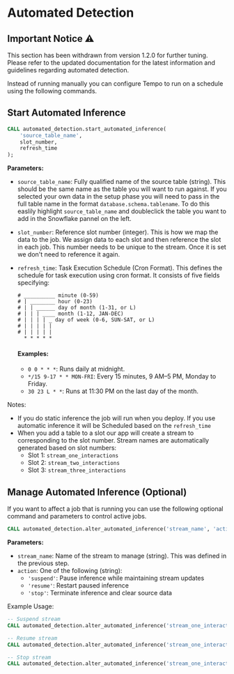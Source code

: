 # Automated Detection

## Important Notice ⚠️
This section has been withdrawn from version 1.2.0 for further tuning. Please refer to the updated documentation for the latest information and guidelines regarding automated detection.


Instead of running manually you can configure Tempo to run on a schedule using the following commands. 

## Start Automated Inference
```sql
CALL automated_detection.start_automated_inference(
    'source_table_name',
    slot_number,
    refresh_time
);
```
**Parameters:**
- `source_table_name`: Fully qualified name of the source table (string).  This should be the same name as the table you will want to run against.  If you selected your own data in the setup phase you will need to pass in the full table name in the format `database.schema.tablename`.  To do this easlily highlight `source_table_name` and doubleclick the table you want to add in the Snowflake pannel on the left. 
- `slot_number`: Reference slot number (integer). This is how we map the data to the job. We assign data to each slot and then reference the slot in each job. This number needs to be unique to the stream.  Once it is set we don't need to reference it again. 
- `refresh_time`: Task Execution Schedule (Cron Format). This defines the schedule for task execution using cron format. It consists of five fields specifying: 

    ```
    # __________ minute (0-59)
    # | ________ hour (0-23)
    # | | ______ day of month (1-31, or L)
    # | | | ____ month (1-12, JAN-DEC)
    # | | | | _ day of week (0-6, SUN-SAT, or L)
    # | | | | |
    # | | | | |
      * * * * *
    ```
    
    #### Examples:
    - `0 0 * * *`: Runs daily at midnight.  
    - `*/15 9-17 * * MON-FRI`: Every 15 minutes, 9 AM–5 PM, Monday to Friday.  
    - `30 23 L * *`: Runs at 11:30 PM on the last day of the month.  

Notes:
- If you do static inference the job will run when you deploy.  If you use automatic inference it will be Scheduled based on the `refresh_time`
- When you add a table to a slot our app will create a stream to corresponding to the slot number. Stream names are automatically generated based on slot numbers:
  - Slot 1: `stream_one_interactions`
  - Slot 2: `stream_two_interactions`
  - Slot 3: `stream_three_interactions`

##  Manage Automated Inference (Optional)
If you want to affect a job that is running you can use the following optional command and parameters to control active jobs. 

```sql
CALL automated_detection.alter_automated_inference('stream_name', 'action');
```
**Parameters:**
- `stream_name`: Name of the stream to manage (string). This was defined in the previous step.
- `action`: One of the following (string):
  - `'suspend'`: Pause inference while maintaining stream updates
  - `'resume'`: Restart paused inference
  - `'stop'`: Terminate inference and clear source data

Example Usage:
```sql
-- Suspend stream
CALL automated_detection.alter_automated_inference('stream_one_interactions', 'suspend');

-- Resume stream
CALL automated_detection.alter_automated_inference('stream_one_interactions', 'resume');

-- Stop stream
CALL automated_detection.alter_automated_inference('stream_one_interactions', 'stop');
```
